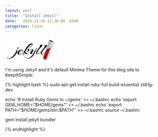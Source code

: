 ```yaml
---
layout: post
title:  "Install Jekyll"
date:   2024-11-26 12:26:00 -0500
categories: linux
---
```


![ruby-jekyll](/img/jekyll.jpg)

I'm using Jekyll and it's default Minima Theme for this blog site to KeepItSimple:

{% highlight bash %}
sudo apt-get install ruby-full build-essential zlib1g-dev

echo '# Install Ruby Gems to ~/gems' >> ~/.bashrc
echo 'export GEM_HOME="$HOME/gems"' >> ~/.bashrc
echo 'export PATH="$HOME/gems/bin:$PATH"' >> ~/.bashrc
source ~/.bashrc

gem install jekyll bundler

{% endhighlight %}

